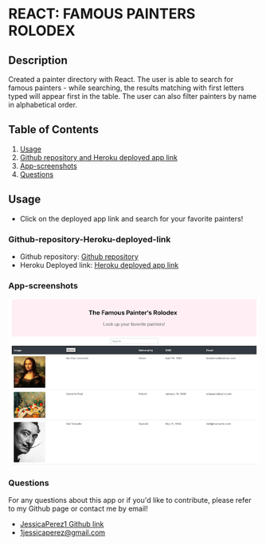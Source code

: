 # REACT: FAMOUS PAINTERS ROLODEX

## Description

Created a painter directory with React. The user is able to search for famous painters - while searching, the results matching with first letters typed will appear first in the table. The user can also filter painters by name in alphabetical order.

## Table of Contents

1. [Usage](#Usage)
2. [Github repository and Heroku deployed app link](#Github-repository-Heroku-deployed-link)
3. [App-screenshots](#App-screenshots)
4. [Questions](#Questions)

## Usage

- Click on the deployed app link and search for your favorite painters!

### Github-repository-Heroku-deployed-link

- Github repository:
  [Github repository](https://github.com/JessicaPerez1/Famous-Painters-React.git)
- Heroku Deployed link:
  [Heroku deployed app link](https://cryptic-sea-20756.herokuapp.com/)

### App-screenshots

![Famous Painters screenshot](public/painters.png)

### Questions

For any questions about this app or if you'd like to contribute, please refer to my Github page or contact me by email!

- [JessicaPerez1 Github link](https://github.com/JessicaPerez1)
- 1jessicaperez@gmail.com

